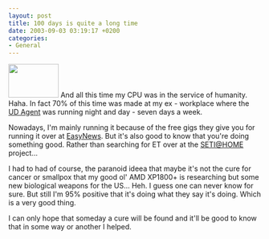 ```yaml
---
layout: post
title: 100 days is quite a long time
date: 2003-09-03 03:19:17 +0200
categories:
- General
---
```

<a href="http://www.rusiczki.net/blog/blogpics/100_days.html" onclick="window.open('http://www.rusiczki.net/blog/blogpics/100_days.html','popup','width=400,height=271,scrollbars=no,resizable=no,toolbar=no,directories=no,location=no,menubar=no,status=no,left=0,top=0'); return false"><img src="http://www.rusiczki.net/blog/blogpics/100_days-thumb.gif" width="100" height="67" border="0" class="postimage" /></a> And all this time my CPU was in the service of humanity. Haha. In fact 70% of this time was made at my ex - workplace where the <a href="http://www.grid.org">UD Agent</a> was running night and day - seven days a week.

Nowadays, I'm mainly running it because of the free gigs they give you for running it over at <a href="http://www.easynews.com">EasyNews</a>. But it's also good to know that you're doing something good. Rather than searching for ET over at the <a href="http://setiathome.ssl.berkeley.edu/">SETI@HOME</a> project...

I had to had of course, the paranoid ideea that maybe it's not the cure for cancer or smallpox that my good ol' AMD XP1800+ is researching but some new biological weapons for the US... Heh. I guess one can never know for sure. But still I'm 95% positive that it's doing what they say it's doing. Which is a very good thing.

I can only hope that someday a cure will be found and it'll be good to know that in some way or another I helped.
